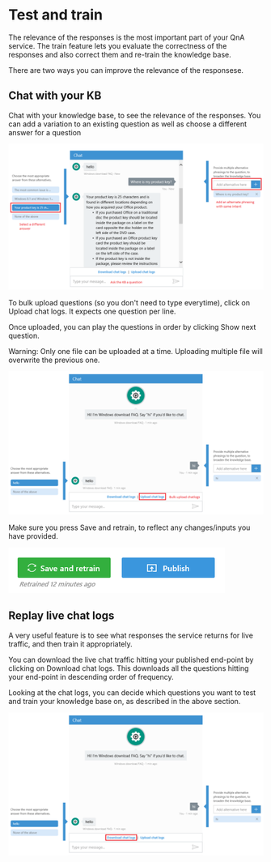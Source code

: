 <!-- 
NavPath: QnA Maker/Guides
LinkLabel: Train your knowledge base
Url: QnAMaker/documentation/guides/trainkb
Weight: 86 
-->

# Test and train #
The relevance of the responses is the most important part of your QnA service. The train feature lets you evaluate the correctness of the responses and also correct them and re-train the knowledge base.

There are two ways you can improve the relevance of the responsese.

## Chat with your KB
Chat with your knowledge base, to see the relevance of the responses. You can add a variation to an existing question as well as choose a different answer for a question

![alt text](../Images/kbTest.png)

To bulk upload questions (so you don't need to type everytime), click on Upload chat logs. It expects one question per line.

Once uploaded, you can play the questions in order by clicking Show next question.

Warning: Only one file can be uploaded at a time. Uploading multiple file will overwrite the previous one.

![alt text](../Images/uploadChatLogs.png)

Make sure you press Save and retrain, to reflect any changes/inputs you have provided.

![alt text](../Images/kbSaveRetrain.png)

## Replay live chat logs
A very useful feature is to see what responses the service returns for live traffic, and then train it appropriately.

You can download the live chat traffic hitting your published end-point by clicking on Download chat logs. This downloads all the questions hitting your end-point in descending order of frequency.

Looking at the chat logs, you can decide which questions you want to test and train your knowledge base on, as described in the above section.

![alt text](../Images/downloadChatLogs.png)

